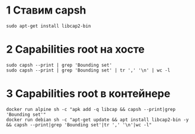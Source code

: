 # 1 Ставим capsh

```shell
sudo apt-get install libcap2-bin
```

# 2 Capabilities root на хосте

```shell
sudo capsh --print | grep 'Bounding set'
sudo capsh --print | grep 'Bounding set' | tr ',' '\n' | wc -l
```

# 3 Capabilities root в контейнере

```shell
docker run alpine sh -c "apk add -q libcap && capsh --print|grep 'Bounding set'"
docker run debian sh -c "apt-get update && apt install libcap2-bin -y && capsh --print|grep 'Bounding set'|tr ',' '\n'|wc -l"
```
